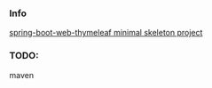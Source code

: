 ### Info 

[spring-boot-web-thymeleaf minimal skeleton project](https://github.com/ZHENFENG13/spring-boot-projects/blob/main/%E7%8E%A9%E8%BD%ACSpringBoot%E7%B3%BB%E5%88%97%E6%A1%88%E4%BE%8B%E6%BA%90%E7%A0%81/spring-boot-web-thymeleaf/pom.xml) 

### TODO:

maven
